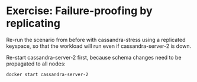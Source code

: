 # Exercise: Failure-proofing by replicating

Re-run the scenario from before with cassandra-stress using a replicated keyspace, so that the workload will run even if cassandra-server-2 is down.

Re-start cassandra-server-2 first, because schema changes need to be propagated to all nodes:

`docker start cassandra-server-2`
